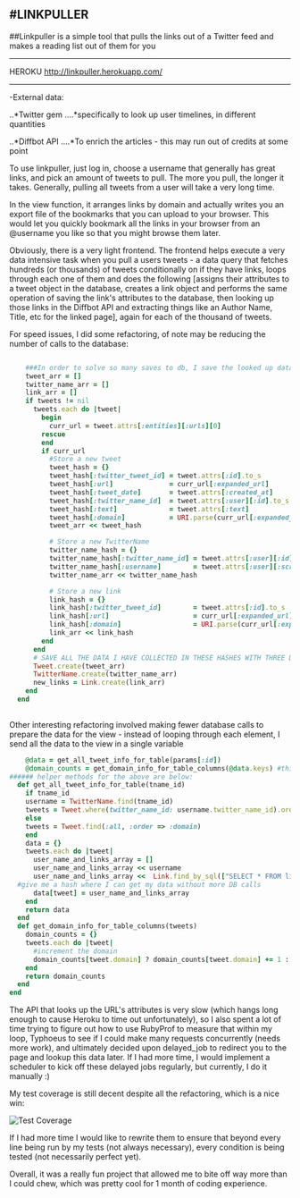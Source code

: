 #LINKPULLER
---
##Linkpuller is a simple tool that pulls the links out of a Twitter feed and makes a reading list out of them for you

---

HEROKU http://linkpuller.herokuapp.com/

---


-External data:

..*Twitter gem
....*specifically to look up user timelines, in different quantities


..*Diffbot API
....*To enrich the articles - this may run out of credits at some point
    
To use linkpuller, just log in, choose a username that generally has great links, and pick an amount of tweets to pull. The more you pull, the longer it takes. Generally, pulling all tweets from a user will take a very long time.

In the view function, it arranges links by domain and actually writes you an export file of the bookmarks that you can upload to your browser. This would let you quickly bookmark all the links in your browser from an @username you like so that you might browse them later.


Obviously, there is a very light frontend. The frontend helps execute a very data intensive task when you pull a users tweets - a data query that fetches hundreds (or thousands) of tweets conditionally on if they have links, loops through each one of them and does the following [assigns their attributes to a tweet object in the database, creates a link object and performs the same operation of saving the link's attributes to the database, then looking up those links in the Diffbot API and extracting things like an Author Name, Title, etc for the linked page], again for each of the thousand of tweets.

For speed issues, I did some refactoring, of note may be reducing the number of calls to the database:

```ruby

    ###In order to solve so many saves to db, I save the looked up data to arrays
    tweet_arr = []
    twitter_name_arr = []
    link_arr = []
    if tweets != nil
      tweets.each do |tweet|
        begin 
          curr_url = tweet.attrs[:entities][:urls][0]
        rescue 
        end
        if curr_url 
          #Store a new tweet
          tweet_hash = {}
          tweet_hash[:twitter_tweet_id] = tweet.attrs[:id].to_s
          tweet_hash[:url]              = curr_url[:expanded_url]
          tweet_hash[:tweet_date]       = tweet.attrs[:created_at]
          tweet_hash[:twitter_name_id]  = tweet.attrs[:user][:id].to_s
          tweet_hash[:text]             = tweet.attrs[:text]
          tweet_hash[:domain]           = URI.parse(curr_url[:expanded_url]).host
          tweet_arr << tweet_hash  

          # Store a new TwitterName
          twitter_name_hash = {}
          twitter_name_hash[:twitter_name_id] = tweet.attrs[:user][:id].to_s #if this already exists, the user is not remade
          twitter_name_hash[:username]        = tweet.attrs[:user][:screen_name]
          twitter_name_arr << twitter_name_hash

          # Store a new link
          link_hash = {}
          link_hash[:twitter_tweet_id]        = tweet.attrs[:id].to_s
          link_hash[:url]                     = curr_url[:expanded_url]
          link_hash[:domain]                  = URI.parse(curr_url[:expanded_url]).host
          link_arr << link_hash
        end
      end
      # SAVE ALL THE DATA I HAVE COLLECTED IN THESE HASHES WITH THREE DB CALLS
      Tweet.create(tweet_arr)
      TwitterName.create(twitter_name_arr)
      new_links = Link.create(link_arr)
    end
  end
  
```

Other interesting refactoring involved making fewer database calls to prepare the data for the view - instead of looping through each element, I send all the data to the view in a single variable

```ruby
    @data = get_all_tweet_info_for_table(params[:id])
    @domain_counts = get_domain_info_for_table_columns(@data.keys) #this method takes just the tweets
###### helper methods for the above are below:
  def get_all_tweet_info_for_table(tname_id)
    if tname_id
    username = TwitterName.find(tname_id)
    tweets = Tweet.where(twitter_name_id: username.twitter_name_id).order(:domain)
    else
    tweets = Tweet.find(:all, :order => :domain)
    end
    data = {}
    tweets.each do |tweet|
      user_name_and_links_array = []
      user_name_and_links_array << username
      user_name_and_links_array <<  Link.find_by_sql(["SELECT * FROM links WHERE twitter_tweet_id = ?", tweet.twitter_tweet_id])
  #give me a hash where I can get my data without more DB calls
      data[tweet] = user_name_and_links_array
    end
    return data
  end
  def get_domain_info_for_table_columns(tweets)
    domain_counts = {}
    tweets.each do |tweet|
      #increment the domain
      domain_counts[tweet.domain] ? domain_counts[tweet.domain] += 1 : domain_counts[tweet.domain] = 1
    end
    return domain_counts
  end
end

```

The API that looks up the URL's attributes is very slow (which hangs long enough to cause Heroku to time out unfortunately), so I also spent a lot of time trying to figure out how to use RubyProf to measure that within my loop, Typhoeus to see if I could make many requests concurrently (needs more work), and ultimately decided upon delayed_job to redirect you to the page and lookup this data later. If I had more time, I would implement a scheduler to kick off these delayed jobs regularly, but currently, I do it manually :)

My test coverage is still decent despite all the refactoring, which is a nice win:

![Test Coverage](http://content.screencast.com/users/MichaelMuse/folders/Jing/media/aed9443e-3e21-49bb-b011-d2d419579cf5/00000018.png)

If I had more time I would like to rewrite them to ensure that beyond every line being run by my tests (not always necessary), every condition is being tested (not necessarily perfect yet).

Overall, it was a really fun project that allowed me to bite off way more than I could chew, which was pretty cool for 1 month of coding experience.
